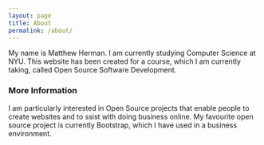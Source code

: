 ```yaml
---
layout: page
title: About
permalink: /about/
---
```


My name is Matthew Herman. I am currently studying Computer Science at NYU. This website has been created for a course, which I am currently taking, called Open Source Software Development.

### More Information

I am particularly interested in Open Source projects that enable people to create websites and to ssist with doing business online. My favourite open source project is currently Bootstrap, which I have used in a business environment.

